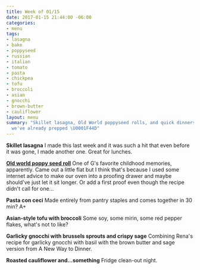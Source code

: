 ```yaml
---
title: Week of 01/15
date: 2017-01-15 21:44:00 -06:00
categories:
- menu
tags:
- lasagna
- bake
- poppyseed
- russian
- italian
- tomato
- pasta
- chickpea
- tofu
- broccoli
- asian
- gnocchi
- brown-butter
- cauliflower
layout: menu
summary: "Skillet lasagna, Old World poppyseed rolls, and quick dinners from elements
  we've already prepped \U0001F44D"
---
```


**Skillet lasagna** I made this last week and it was such a hit that even before it was gone, I made another one. Great for lunches.

**[Old world poppy seed roll](http://allrecipes.com/recipe/220763/old-world-poppy-seed-roll/)** One of G's favorite childhood memories, apparently. Came out a little flat but I think that's because I used some internet advice to make our oven into a proofing drawer and maybe should've just let it sit longer. Or add a first proof even though the recipe didn't call for one...

**Pasta con ceci**
Made entirely from pantry staples and comes together in 30 min? A+

**Asian-style tofu with broccoli** Some soy, some mirin, some red pepper flakes, what's not to like?

**Garlicky gnocchi with brussels sprouts and crispy sage** Combining Rena's recipe for garlicky gnocchi with basil with the brown butter and sage version from A New Way to Dinner.

**Roasted cauliflower and...something** Fridge clean-out night.
